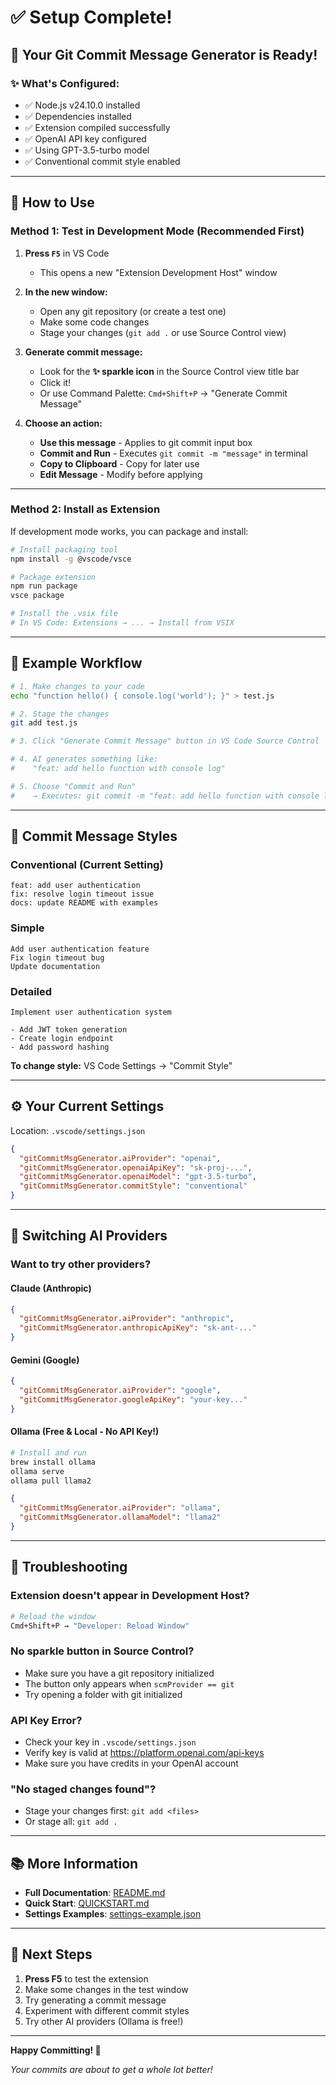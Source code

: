 # ✅ Setup Complete!

## 🎉 Your Git Commit Message Generator is Ready!

### ✨ What's Configured:
- ✅ Node.js v24.10.0 installed
- ✅ Dependencies installed
- ✅ Extension compiled successfully
- ✅ OpenAI API key configured
- ✅ Using GPT-3.5-turbo model
- ✅ Conventional commit style enabled

---

## 🚀 How to Use

### **Method 1: Test in Development Mode (Recommended First)**

1. **Press `F5`** in VS Code
   - This opens a new "Extension Development Host" window
   
2. **In the new window:**
   - Open any git repository (or create a test one)
   - Make some code changes
   - Stage your changes (`git add .` or use Source Control view)
   
3. **Generate commit message:**
   - Look for the **✨ sparkle icon** in the Source Control view title bar
   - Click it!
   - Or use Command Palette: `Cmd+Shift+P` → "Generate Commit Message"

4. **Choose an action:**
   - **Use this message** - Applies to git commit input box
   - **Commit and Run** - Executes `git commit -m "message"` in terminal
   - **Copy to Clipboard** - Copy for later use
   - **Edit Message** - Modify before applying

---

### **Method 2: Install as Extension**

If development mode works, you can package and install:

```bash
# Install packaging tool
npm install -g @vscode/vsce

# Package extension
npm run package
vsce package

# Install the .vsix file
# In VS Code: Extensions → ... → Install from VSIX
```

---

## 📝 Example Workflow

```bash
# 1. Make changes to your code
echo "function hello() { console.log('world'); }" > test.js

# 2. Stage the changes
git add test.js

# 3. Click "Generate Commit Message" button in VS Code Source Control

# 4. AI generates something like:
#    "feat: add hello function with console log"

# 5. Choose "Commit and Run" 
#    → Executes: git commit -m "feat: add hello function with console log"
```

---

## 🎨 Commit Message Styles

### Conventional (Current Setting)
```
feat: add user authentication
fix: resolve login timeout issue
docs: update README with examples
```

### Simple
```
Add user authentication feature
Fix login timeout bug
Update documentation
```

### Detailed
```
Implement user authentication system

- Add JWT token generation
- Create login endpoint
- Add password hashing
```

**To change style:** VS Code Settings → "Commit Style"

---

## ⚙️ Your Current Settings

Location: `.vscode/settings.json`

```json
{
  "gitCommitMsgGenerator.aiProvider": "openai",
  "gitCommitMsgGenerator.openaiApiKey": "sk-proj-...",
  "gitCommitMsgGenerator.openaiModel": "gpt-3.5-turbo",
  "gitCommitMsgGenerator.commitStyle": "conventional"
}
```

---

## 🔄 Switching AI Providers

### Want to try other providers?

#### Claude (Anthropic)
```json
{
  "gitCommitMsgGenerator.aiProvider": "anthropic",
  "gitCommitMsgGenerator.anthropicApiKey": "sk-ant-..."
}
```

#### Gemini (Google)
```json
{
  "gitCommitMsgGenerator.aiProvider": "google",
  "gitCommitMsgGenerator.googleApiKey": "your-key..."
}
```

#### Ollama (Free & Local - No API Key!)
```bash
# Install and run
brew install ollama
ollama serve
ollama pull llama2
```

```json
{
  "gitCommitMsgGenerator.aiProvider": "ollama",
  "gitCommitMsgGenerator.ollamaModel": "llama2"
}
```

---

## 🐛 Troubleshooting

### Extension doesn't appear in Development Host?
```bash
# Reload the window
Cmd+Shift+P → "Developer: Reload Window"
```

### No sparkle button in Source Control?
- Make sure you have a git repository initialized
- The button only appears when `scmProvider == git`
- Try opening a folder with git initialized

### API Key Error?
- Check your key in `.vscode/settings.json`
- Verify key is valid at https://platform.openai.com/api-keys
- Make sure you have credits in your OpenAI account

### "No staged changes found"?
- Stage your changes first: `git add <files>`
- Or stage all: `git add .`

---

## 📚 More Information

- **Full Documentation**: [README.md](./README.md)
- **Quick Start**: [QUICKSTART.md](./QUICKSTART.md)
- **Settings Examples**: [settings-example.json](./settings-example.json)

---

## 🎯 Next Steps

1. **Press F5** to test the extension
2. Make some changes in the test window
3. Try generating a commit message
4. Experiment with different commit styles
5. Try other AI providers (Ollama is free!)

---

**Happy Committing! 🚀**

*Your commits are about to get a whole lot better!*
